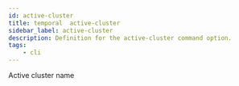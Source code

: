 ```yaml
---
id: active-cluster
title: temporal  active-cluster
sidebar_label: active-cluster
description: Definition for the active-cluster command option.
tags:
	- cli
---
```

Active cluster name
